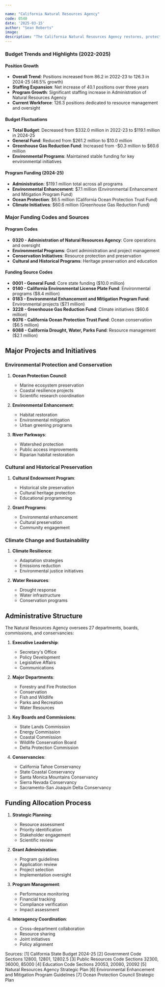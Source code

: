 ```yaml
---

name: "California Natural Resources Agency"
code: 0540
date: '2025-03-15'
author: "Sean Roberts"
image: 
description: "The California Natural Resources Agency restores, protects, and manages the state's natural, historical, and cultural resources through science-based approaches and collaborative solutions."
---
```


### Budget Trends and Highlights (2022-2025)

#### Position Growth
- **Overall Trend**: Positions increased from 86.2 in 2022-23 to 126.3 in 2024-25 (46.5% growth)
- **Staffing Expansion**: Net increase of 40.1 positions over three years
- **Program Growth**: Significant staffing increase in Administration of Natural Resources Agency
- **Current Workforce**: 126.3 positions dedicated to resource management and oversight

#### Budget Fluctuations
- **Total Budget**: Decreased from $332.0 million in 2022-23 to $119.1 million in 2024-25
- **General Fund**: Reduced from $261.2 million to $10.0 million
- **Greenhouse Gas Reduction Fund**: Increased from -$0.3 million to $60.6 million
- **Environmental Programs**: Maintained stable funding for key environmental initiatives

#### Program Funding (2024-25)
- **Administration**: $119.1 million total across all programs
- **Environmental Enhancement**: $7.1 million (Environmental Enhancement and Mitigation Program Fund)
- **Ocean Protection**: $6.5 million (California Ocean Protection Trust Fund)
- **Climate Initiatives**: $60.6 million (Greenhouse Gas Reduction Fund)

### Major Funding Codes and Sources

#### Program Codes
- **0320 - Administration of Natural Resources Agency**: Core operations and oversight
- **Environmental Programs**: Grant administration and project management
- **Conservation Initiatives**: Resource protection and preservation
- **Cultural and Historical Programs**: Heritage preservation and education

#### Funding Source Codes
- **0001 - General Fund**: Core state funding ($10.0 million)
- **0140 - California Environmental License Plate Fund**: Environmental programs ($8.4 million)
- **0183 - Environmental Enhancement and Mitigation Program Fund**: Environmental projects ($7.1 million)
- **3228 - Greenhouse Gas Reduction Fund**: Climate initiatives ($60.6 million)
- **6076 - California Ocean Protection Trust Fund**: Ocean conservation ($6.5 million)
- **6088 - California Drought, Water, Parks Fund**: Resource management ($2.1 million)

## Major Projects and Initiatives

### Environmental Protection and Conservation

1. **Ocean Protection Council**:
   - Marine ecosystem preservation
   - Coastal resilience projects
   - Scientific research coordination

2. **Environmental Enhancement**:
   - Habitat restoration
   - Environmental mitigation
   - Urban greening programs

3. **River Parkways**:
   - Watershed protection
   - Public access improvements
   - Riparian habitat restoration

### Cultural and Historical Preservation

1. **Cultural Endowment Program**:
   - Historical site preservation
   - Cultural heritage protection
   - Educational programming

2. **Grant Programs**:
   - Environmental enhancement
   - Cultural preservation
   - Community engagement

### Climate Change and Sustainability

1. **Climate Resilience**:
   - Adaptation strategies
   - Emissions reduction
   - Environmental justice initiatives

2. **Water Resources**:
   - Drought response
   - Water infrastructure
   - Conservation programs

## Administrative Structure

The Natural Resources Agency oversees 27 departments, boards, commissions, and conservancies:

1. **Executive Leadership**:
   - Secretary's Office
   - Policy Development
   - Legislative Affairs
   - Communications

2. **Major Departments**:
   - Forestry and Fire Protection
   - Conservation
   - Fish and Wildlife
   - Parks and Recreation
   - Water Resources

3. **Key Boards and Commissions**:
   - State Lands Commission
   - Energy Commission
   - Coastal Commission
   - Wildlife Conservation Board
   - Delta Protection Commission

4. **Conservancies**:
   - California Tahoe Conservancy
   - State Coastal Conservancy
   - Santa Monica Mountains Conservancy
   - Sierra Nevada Conservancy
   - Sacramento-San Joaquin Delta Conservancy

## Funding Allocation Process

1. **Strategic Planning**:
   - Resource assessment
   - Priority identification
   - Stakeholder engagement
   - Scientific review

2. **Grant Administration**:
   - Program guidelines
   - Application review
   - Project selection
   - Implementation oversight

3. **Program Management**:
   - Performance monitoring
   - Financial tracking
   - Compliance verification
   - Impact assessment

4. **Interagency Coordination**:
   - Cross-department collaboration
   - Resource sharing
   - Joint initiatives
   - Policy alignment

Sources:
[1] California State Budget 2024-25
[2] Government Code Sections 12800, 12801, 12802.5
[3] Public Resources Code Sections 32300, 36000, 85000
[4] Education Code Sections 20053, 20080, 20092
[5] Natural Resources Agency Strategic Plan
[6] Environmental Enhancement and Mitigation Program Guidelines
[7] Ocean Protection Council Strategic Plan 